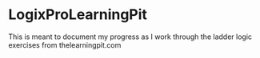 # LogixProLearningPit
This is meant to document my progress as I work through the ladder logic exercises from thelearningpit.com
